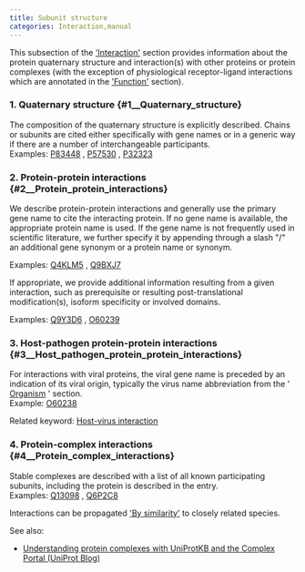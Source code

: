 ```yaml
---
title: Subunit structure
categories: Interaction,manual
---
```


This subsection of the ['Interaction'](http://www.uniprot.org/help/interaction%5Fsection) section provides information about the protein quaternary structure and interaction(s) with other proteins or protein complexes (with the exception of physiological receptor-ligand interactions which are annotated in the ['Function'](http://www.uniprot.org/help/function%5Fsection) section).

### 1. Quaternary structure {\#1\_\_Quaternary\_structure}

The composition of the quaternary structure is explicitly described. Chains or subunits are cited either specifically with gene names or in a generic way if there are a number of interchangeable participants.  
Examples: [P83448](http://www.uniprot.org/uniprotkb/P83448#interaction) , [P57530](http://www.uniprot.org/uniprotkb/P57530#interaction) , [P32323](http://www.uniprot.org/uniprotkb/P32323#interaction)

### 2. Protein-protein interactions {\#2\_\_Protein\_protein\_interactions}

We describe protein-protein interactions and generally use the primary gene name to cite the interacting protein. If no gene name is available, the appropriate protein name is used. If the gene name is not frequently used in scientific literature, we further specify it by appending through a slash "/" an additional gene synonym or a protein name or synonym.

Examples: [Q4KLM5](http://www.uniprot.org/uniprotkb/Q4KLM5#interaction) , [Q9BXJ7](http://www.uniprot.org/uniprotkb/Q9BXJ7#interaction)

If appropriate, we provide additional information resulting from a given interaction, such as prerequisite or resulting post-translational modification(s), isoform specificity or involved domains.

Examples: [Q9Y3D6](http://www.uniprot.org/uniprotkb/Q9Y3D6#interaction) , [O60239](http://www.uniprot.org/uniprotkb/O60239#interaction)

### 3. Host-pathogen protein-protein interactions {\#3\_\_Host\_pathogen\_protein\_protein\_interactions}

For interactions with viral proteins, the viral gene name is preceded by an indication of its viral origin, typically the virus name abbreviation from the ' [Organism](http://www.uniprot.org/manual/organism-name) ' section.  
Example: [O60238](http://www.uniprot.org/uniprotkb/O60238#interaction)

Related keyword: [Host-virus interaction](http://www.uniprot.org/keywords/945)

### 4. Protein-complex interactions {\#4\_\_Protein\_complex\_interactions}

Stable complexes are described with a list of all known participating subunits, including the protein is described in the entry.  
Examples: [Q13098](http://www.uniprot.org/uniprotkb/Q13098#interaction) , [Q6P2C8](http://www.uniprot.org/uniprotkb/Q6P2C8#interaction)

Interactions can be propagated ['By similarity'](http://www.uniprot.org/help/evidences#ECO:0000250) to closely related species.

See also:

-   [Understanding protein complexes with UniProtKB and the Complex Portal (UniProt Blog)](https://insideuniprot.blogspot.com/2020/02/understanding-protein-complexes-with.html)
